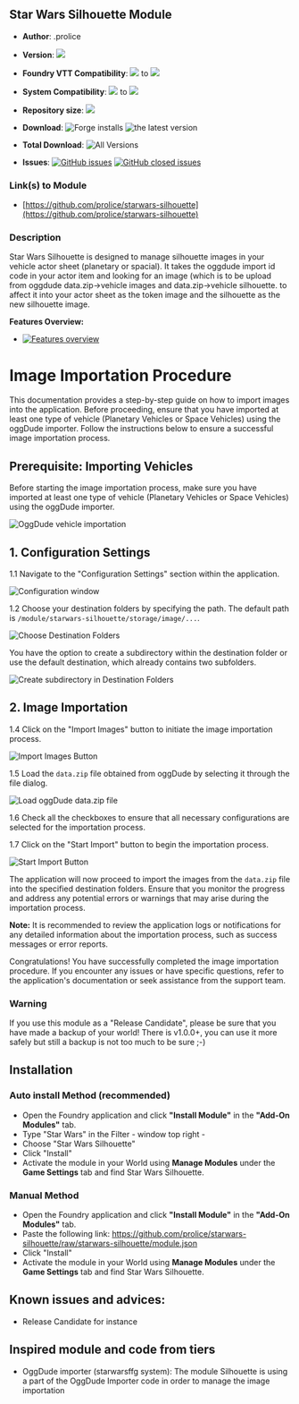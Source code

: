 
## Star Wars Silhouette Module

* **Author**: .prolice
* **Version**: ![](https://img.shields.io/github/v/release/prolice/starwars-silhouette?color=green&label=SW-Silhouette)
* **Foundry VTT Compatibility**: ![](https://img.shields.io/badge/Foundry-v10-informational) to ![](https://img.shields.io/badge/Foundry-v11.315-informational)

* **System Compatibility**: ![](https://img.shields.io/badge/Starwarsffg-v1.801-orange) to ![](https://img.shields.io/badge/Starwarsffg-v1.802-orange) 
* **Repository size**: ![](https://img.shields.io/github/repo-size/prolice/starwars-silhouette)
* **Download**: ![Forge installs](https://img.shields.io/badge/dynamic/json?label=Forge%20Installs&query=package.installs&suffix=%25&url=https%3A%2F%2Fforge-vtt.com%2Fapi%2Fbazaar%2Fpackage%2Fstarwars-silhouette)
				![the latest version](https://img.shields.io/github/downloads/prolice/starwars-silhouette/latest/total) 
				
* **Total Download**: ![All Versions](https://img.shields.io/github/downloads/prolice/starwars-silhouette/total) 
		
* **Issues**:
		[![GitHub issues](https://img.shields.io/github/issues/prolice/starwars-silhouette/bug.svg)](https://GitHub.com/prolice/starwars-silhouette/issues/)
		[![GitHub closed issues](https://img.shields.io/github/issues-closed-raw/prolice/starwars-silhouette/bug.svg)](https://GitHub.com/prolice/starwars-silhouette/issues-closed-raw/)
### Link(s) to Module
* [https://github.com/prolice/starwars-silhouette](https://github.com/prolice/starwars-silhouette)

### Description 
Star Wars Silhouette is designed to manage silhouette images in your vehicle actor sheet (planetary or spacial).
It takes the oggdude import id code in your actor item and looking for an image (which is to be upload from oggdude data.zip->vehicle images and data.zip->vehicle silhouette.
to affect it into your actor sheet as the token image and the silhouette as the new silhouette image.

**Features Overview:**
* [![Features overview](https://img.youtube.com/vi/l28kL0sw0fU/0.jpg)](https://youtu.be/l28kL0sw0fU)

# Image Importation Procedure

This documentation provides a step-by-step guide on how to import images into the application. Before proceeding, ensure that you have imported at least one type of vehicle (Planetary Vehicles or Space Vehicles) using the oggDude importer. Follow the instructions below to ensure a successful image importation process.

## Prerequisite: Importing Vehicles

Before starting the image importation process, make sure you have imported at least one type of vehicle (Planetary Vehicles or Space Vehicles) using the oggDude importer.

![OggDude vehicle importation](screenshot/OggDude_compendium.webp)

## 1. Configuration Settings

1.1 Navigate to the "Configuration Settings" section within the application.

![Configuration window](screenshot/Configuration_Window.webp)

1.2 Choose your destination folders by specifying the path. The default path is `/module/starwars-silhouette/storage/image/...`.

![Choose Destination Folders](screenshot/choose_destination.webp)

You have the option to create a subdirectory within the destination folder or use the default destination, which already contains two subfolders.

![Create subdirectory in Destination Folders](screenshot/import_images_button.webp)

## 2. Image Importation

1.4 Click on the "Import Images" button to initiate the image importation process.

![Import Images Button](screenshot/start_import_button.webp)

1.5 Load the `data.zip` file obtained from oggDude by selecting it through the file dialog.

![Load oggDude data.zip file](screenshot/load_data_zip.webp)

1.6 Check all the checkboxes to ensure that all necessary configurations are selected for the importation process.

1.7 Click on the "Start Import" button to begin the importation process.

![Start Import Button](screenshot/All-checkboxes-activated.webp)

The application will now proceed to import the images from the `data.zip` file into the specified destination folders. Ensure that you monitor the progress and address any potential errors or warnings that may arise during the importation process.

**Note:** It is recommended to review the application logs or notifications for any detailed information about the importation process, such as success messages or error reports.

Congratulations! You have successfully completed the image importation procedure. If you encounter any issues or have specific questions, refer to the application's documentation or seek assistance from the support team.


### Warning
If you use this module as a "Release Candidate", please be sure that you have made a backup of your world!
There is v1.0.0+, you can use it more safely but still a backup is not too much to be sure ;-)

## Installation
### Auto install Method (recommended)
* Open the Foundry application and click **"Install Module"** in the **"Add-On Modules"** tab.
* Type "Star Wars" in the Filter - window top right - 
* Choose "Star Wars Silhouette"
* Click "Install"
* Activate the module in your World using **Manage Modules** under the **Game Settings** tab and find Star Wars Silhouette.

### Manual Method
* Open the Foundry application and click **"Install Module"** in the **"Add-On Modules"** tab.
* Paste the following link: https://github.com/prolice/starwars-silhouette/raw/starwars-silhouette/module.json
* Click "Install" 
* Activate the module in your World using **Manage Modules** under the **Game Settings** tab and find Star Wars Silhouette.

## Known issues and advices:
* Release Candidate for instance

## Inspired module and code from tiers
* OggDude importer (starwarsffg system): The module Silhouette is using a part of the OggDude Importer code in order to manage the image importation

